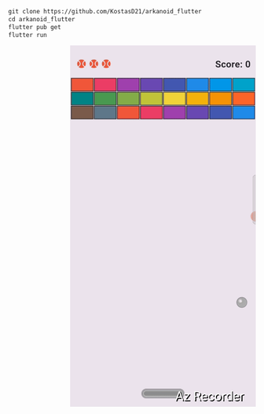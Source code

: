 ```
git clone https://github.com/KostasD21/arkanoid_flutter
cd arkanoid_flutter
flutter pub get
flutter run
```


<img src="arkanoid.gif" align="right">
